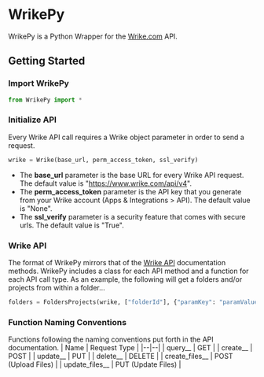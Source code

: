 # WrikePy
WrikePy is a Python Wrapper for the [Wrike.com](https://www.wrike.com/) API.

## Getting Started
### Import WrikePy
```python
from WrikePy import *
```
### Initialize API
Every Wrike API call requires a Wrike object parameter in order to send a request.
```python
wrike = Wrike(base_url, perm_access_token, ssl_verify)
```
 - The **base_url** parameter is the base URL for every Wrike API
   request. The default value is "https://www.wrike.com/api/v4". 
 - The **perm_access_token** parameter is the API key that you generate from your Wrike account (Apps & Integrations >  API). The default value is "None".
  - The **ssl_verify** parameter is a security feature that comes
   with secure urls. The default value is "True".
### Wrike API
The format of WrikePy mirrors that of the [Wrike API](https://developers.wrike.com/) documentation methods. WrikePy includes a class for each API method and a function for each API call type. As an example, the following will get a folders and/or projects from within a folder...
```python
folders = FoldersProjects(wrike, ["folderId"], {"paramKey": "paramValue"}).query__folders_folderId_folders()
```
### Function Naming Conventions
Functions following the naming conventions put forth in the API documentation.
| Name | Request Type |
|--|--|
| query__ | GET |
| create__ | POST |
| update__ | PUT |
| delete__ | DELETE |
| create_files__ | POST (Upload Files) |
| update_files__ | PUT (Update Files) |
